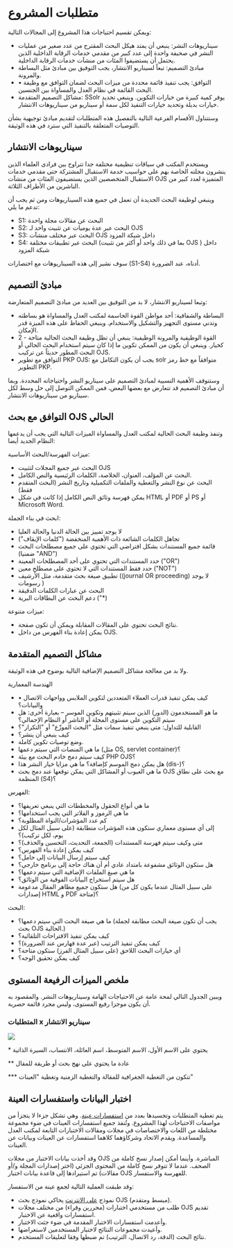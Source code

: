 # متطلبات المشروع

ويمكن تقسيم احتياجات هذا المشروع إلى المجالات التالية:

* سيناريوهات النشر: ينبغي أن يمتد هيكل البحث المقترح من عدد صغير من عمليات النشر في صحيفة واحدة إلى عدد كبير من مقدمي خدمات الرقابة الداخلية الذين يحتمل أن يستضيفوا المئات من منشآت خدمات الرقابة الداخلية.
* مبادئ التصميم: تبعاً لسيناريو الانتشار، يجب التوفيق بين مبادئ مثل البساطة والمرونة.
* • التوافق: يجب تنفيذ قائمة محددة من ميزات البحث لضمان التوافق مع وظيفة البحث القائمة في نظام العدل والمساواة بين الجنسين.
* مشاكل التصميم المتقدمة: SSolr يوفر كمية كبيرة من خيارات التكوين. وينبغي تحديد خيارات بديلة وتحديد خيارات التنفيذ لكل سمة أو سيناريو من سيناريوهات الانتشار.

وستتناول الأقسام الفرعية التالية بالتفصيل هذه المتطلبات لتقديم مبادئ توجيهية بشأن التوصيات المتعلقة بالتنفيذ التي سترد في هذه الوثيقة.

## سيناريوهات الانتشار

ويستخدم المكتب في سياقات تنظيمية مختلفة جدا تتراوح بين فرادى العلماء الذين ينشرون مجلته الخاصة بهم على حواسيب خدمة الاستقبال المشتركة حتى مقدمي خدمات الاستقبال المتخصصين الذين يستضيفون المئات من منشآت OJS المتميزة لعدد كبير من الناشرين من الأطراف الثلاثة.

وينبغي لوظيفة البحث الجديدة أن تعمل في جميع هذه السيناريوهات ومن ثم يجب أن تدعم ما يلي:

* S1: البحث عن مقالات مجلة واحدة
* S2: البحث عبر عدة يوميات عن تثبيت واحد لـ OJS
* S3: البحث عبر مختلف منشآت OJS داخل شبكة المزود
* S4: البحث عبر تطبيقات مختلفة \(بما في ذلك واحد أو أكثر من تثبيت OJS \) داخل شبكة المزود

سوف نشير إلى هذه السيناريوهات مع اختصارات \(S1-S4\) أدناه، عند الضرورة.

## مبادئ التصميم

وتبعا لسيناريو الانتشار، لا بد من التوفيق بين العديد من مبادئ التصميم المتعارضة:

* البساطة والشفافية: أحد مواطن القوة الحاسمة لمكتب العدل والمساواة هو بساطته وتدني مستوى التجهيز والتشكيل والاستخدام. وينبغي الحفاظ على هذه الميزة قدر الإمكان.
* 2 - القوة الوظيفية والمرونة الوظيفية: ينبغي أن تظل وظيفة البحث الحالية متاحة كخيار. وينبغي أن يكون من الممكن تكوين ما إذا كان سيتم استخدام البحث الحالي أو البحث المطور حديثاً عن تركيب OJS.
* التوافق مع تطوير PKP OJS: يجب أن يكون التكامل مع solr متوافقاً مع خط رمز التطوير PKP.

وستتوقف الأهمية النسبية لمبادئ التصميم على سيناريو النشر واحتياجاته المحددة. وبما أن مبادئ التصميم قد تتعارض مع بعضها البعض، فمن الممكن التوصل إلى حل وسط لكل سيناريو من سيناريوهات الانتشار.

## التوافق مع بحث OJS الحالي

وتنفذ وظيفة البحث الحالية لمكتب العدل والمساواة الميزات التالية التي يجب أن يدعمها النظام الجديد أيضا:

ميزات الفهرسة/البحث الأساسية:

* البحث عبر جميع المجلات لتثبيت OJS
* البحث عن المؤلف، العنوان، الخلاصة، الكلمات الرئيسية والنص الكامل.
* البحث عن نوع النشر والتغطية والملفات التكميلية وتاريخ النشر \(البحث المتقدم فقط\)
* يمكن فهرسة وثائق النص الكامل إذا كانت في شكل HTML أو PDF أو PS أو Microsoft Word.

ابحث في بناء الجملة:

* لا يوجد تمييز بين الحالة الدنيا والحالة العليا
* تجاهل الكلمات الشائعة ذات الأهمية المنخفضة \("كلمات الإيقاف"\)
* قائمة جميع المستندات بشكل افتراضي التي تحتوي على جميع مصطلحات البحث \(ضمنيا "AND"\)
* حدد المستندات التي تحتوي على أحد المصطلحات المعينة \("OR"\)
* حدد فقط المستندات التي لا تحتوي على مصطلح معين \("NOT"\)
* تطبيق صيغة بحث متقدمة، مثل الأرشيف \(\(journal OR proceeding\) لا يوجد رسومات \)
* البحث عن عبارات الكلمات الدقيقة
* دعم البحث عن البطاقات البرية \("\*\)

ميزات متنوعة:

* نتائج البحث تحتوي على المقالات المقابلة ويمكن أن تكون صفحة.
* يمكن إعادة بناء الفهرس من داخل OJS.

## مشاكل التصميم المتقدمة

ولا بد من معالجة مشاكل التصميم الإضافية التالية بوضوح في هذه الوثيقة.

الهندسة المعمارية

* • كيف يمكن تنفيذ قدرات العملاء المتعددين لتكوين الملابس وواجهات الاتصال والبيانات؟
* ما هو المستخدمون \(الدور\) الذين سيتم تثبيتهم وتكوين الموسر – بعبارة أخرى: هل سيتم التكوين على مستوى المجلة أو الناشر أو النظام الإجمالي؟
* القابلية للتداول: متى ينبغي تنفيذ سمات مثل "البحث الموزّع" أو "التكرار"؟
* كيف ينبغي أن ينشر؟
* وضع توصيات تكوين كاملة.
* ما هي المنصات التي سيتم دعمها \(مثل OS, servlet container\)؟
* كيف سيتم دمج خادم البحث مع بيئة PHP OJS؟
* هل يمكن دمج الموسم كإضافة؟ ما هي مزايا خيار النشر هذا \(dis-\)؟
* ما هي العيوب أو المشاكل التي يمكن توقعها عند دمج بحث OJS مع بحث على نطاق المنظمة \(S4\)؟

الفهرس:

* ما هي أنواع الحقول والمخططات التي ينبغي تعريفها؟
* ما هي الرموز و الفلاتر التي يجب استخدامها؟
* كم عدد المؤشرات/النواة المطلوبة؟
* إلى أي مستوى معماري ستكون هذه المؤشرات متطابقة \(على سبيل المثال لكل يوم، لكل تركيب\)؟
* متى وكيف سيتم فهرسة المستندات \(الجمعة، التحديث، التحسين والحذف\)؟
* كيف يمكن إعادة بناء الفهرس؟
* كيف سيتم إرسال البيانات إلى حامل؟
* هل ستكون الوثائق مشفوعة بامتداد عادي أم أن هناك حاجة إلى برنامج خارجي؟
* ما هي صيغ الملفات الإضافية التي سيتم دعمها؟
* هل سيتم استخراج البيانات الفوقية من الوثائق؟
* هل ستكون جميع مظاهر المقال مدعومة \(على سبيل المثال عندما يكون كل من إصدارات HTML و PDF متاحة\)؟

البحث:

* ما هي صيغة البحث التي سيتم دعمها؟ \(يجب أن تكون صيغة البحث مطابقة لجملة بحث OJS الحالية.\)
* كيف يمكن تنفيذ الاقتراحات التلقائية؟
* كيف يمكن تنفيذ الترتيب \(عبر عدة فهارس عند الضرورة\)؟
* أي خيارات البحث اللاحق \(على سبيل المثال الفرز\) ستكون متاحة؟
* كيف يمكن تحقيق الوجه؟

## ملخص الميزات الرفيعة المستوى

ويبين الجدول التالي لمحة عامة عن الاحتياجات الهامة وسيناريوهات النشر. والمقصود به أن يكون موجزا رفيع المستوى، وليس مجرد قائمة حصرية.

### المتطلبات x سيناريو الانتشار

![](./assets/OJSdeSearch-table-2.png)

\* يحتوي على الاسم الأول، الاسم المتوسط، اسم العائلة، الانتساب، السيرة الذاتية

\*\* عادة ما يحتوي على نهج بحث أو طريقة للمقال

\*\*\* تتكون من التغطية الجغرافية للمقالة والتغطية الزمنية وتغطية "العينات"

## اختبار البيانات واستفسارات العينة

يتم تغطية المتطلبات وتجسيدها بعدد من [استفسارات عينة](https://docs.google.com/spreadsheet/ccc?key==0ArYsBcy_S9NkdExyVnBzU0lQZ2U1ejFUdFpBY2p5TGc#gid==0). وهي تشكل جزءا لا يتجزأ من مواصفات الاحتياجات لهذا المشروع. وتُنفذ جميع استفسارات العينات في ضوء مجموعة مختلطة من اللغات والاختصاصات في مجلات ومقالات الاختبارات التابعة لمكتب العدل والمساعدة. ويقدم الاتحاد وشركاؤهما كلاهما استفسارات عن العينات وبيانات عن العينات.

وقد أخذت بيانات الاختبار من مجلات OJS المباشرة. وأينما أمكن إصدار نسخ كاملة من الصحف. عندما لا تتوفر نسخ كاملة من المحتوى الجزئي \(اختر إصدارات المجلة و/أو مقالات\) تم استيرادها إلى قاعدة بيانات اختبار OJS للفهرسة والاستفسار.

وقد طبقت العملية التالية لجمع عينة من الاستفسار:

* نموذج [على الانترنت](https://docs.google.com/spreadsheet/viewform?formkey==dExyVnBzU0lQZ2U1ejFUdFpBY2p5TGc6MQ) يحاكي نموذج بحث OJS \(مبسط ومتقدم\).
* طلب من مستخدمي اختبارات \(محررين وقراء\) من مختلف مجلات OJS تقديم استفسارات واقعية عن الاختبار.
* وأعدمت استفسارات الاختبار المقدمة في ضوء جثث الاختبار.
* وأعيدت مجموعات النتائج لاختبار المستخدمين لاستعراضها.
* نتائج البحث \(الدقة، رد الاتصال، الترتيب\) تم ضبطها وفقا لتعليقات المستخدم.
